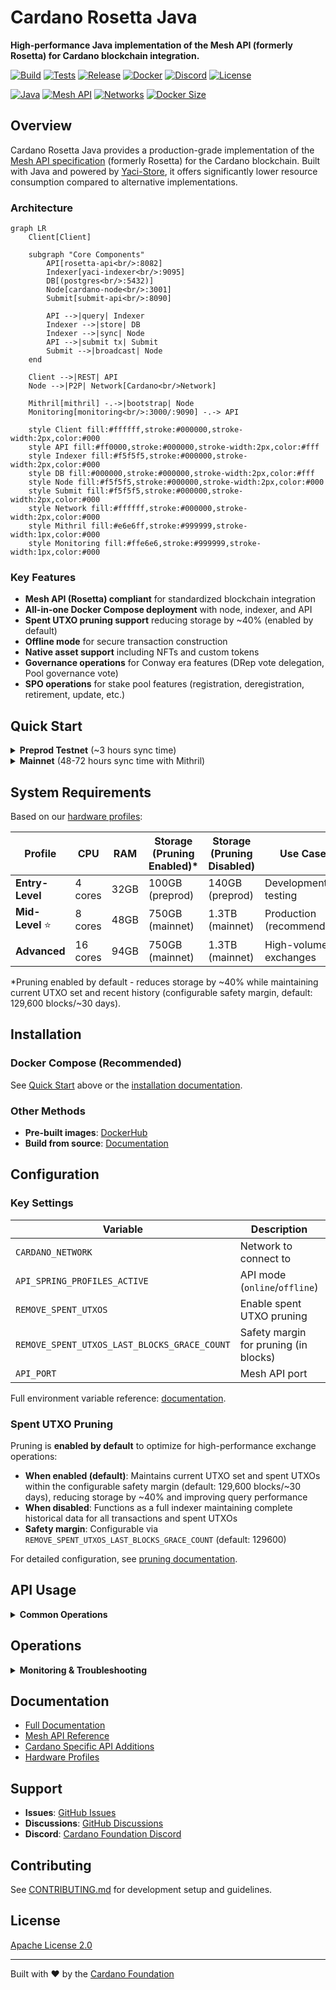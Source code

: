 # Cardano Rosetta Java

**High-performance Java implementation of the Mesh API (formerly Rosetta) for Cardano blockchain integration.**

[![Build](https://img.shields.io/github/actions/workflow/status/cardano-foundation/cardano-rosetta-java/feature-mvn-build.yaml?label=build)](https://github.com/cardano-foundation/cardano-rosetta-java/actions/workflows/feature-mvn-build.yaml)
[![Tests](https://img.shields.io/github/actions/workflow/status/cardano-foundation/cardano-rosetta-java/integration-test.yaml?label=tests)](https://github.com/cardano-foundation/cardano-rosetta-java/actions/workflows/integration-test.yaml)
[![Release](https://img.shields.io/github/v/release/cardano-foundation/cardano-rosetta-java)](https://github.com/cardano-foundation/cardano-rosetta-java/releases/latest)
[![Docker](https://img.shields.io/docker/pulls/cardanofoundation/cardano-rosetta-java)](https://hub.docker.com/r/cardanofoundation/cardano-rosetta-java)
[![Discord](https://img.shields.io/discord/1022471509173882950?logo=discord)](https://discord.gg/cardanofoundation)
[![License](https://img.shields.io:/github/license/cardano-foundation/cardano-rosetta-java)](https://github.com/cardano-foundation/cardano-rosetta-java/blob/master/LICENSE)

[![Java](https://img.shields.io/badge/Java-24-orange)](https://openjdk.org/projects/jdk/24/)
[![Mesh API](https://img.shields.io/badge/Mesh%20API-1.4.15-blue)](https://docs.cdp.coinbase.com/mesh/docs/welcome)
[![Networks](https://img.shields.io/badge/Networks-Mainnet%20%7C%20Preprod%20%7C%20Preview-green)](https://cardano-foundation.github.io/cardano-rosetta-java/docs/intro)
[![Docker Size](https://img.shields.io/docker/image-size/cardanofoundation/cardano-rosetta-java/latest?label=docker%20size)](https://hub.docker.com/r/cardanofoundation/cardano-rosetta-java)

## Overview

Cardano Rosetta Java provides a production-grade implementation of the [Mesh API specification](https://docs.cdp.coinbase.com/mesh/docs/welcome) (formerly Rosetta) for the Cardano blockchain. Built with Java and powered by [Yaci-Store](https://github.com/bloxbean/yaci-store), it offers significantly lower resource consumption compared to alternative implementations.

### Architecture

```mermaid
graph LR
    Client[Client]
    
    subgraph "Core Components"
        API[rosetta-api<br/>:8082]
        Indexer[yaci-indexer<br/>:9095]
        DB[(postgres<br/>:5432)]
        Node[cardano-node<br/>:3001]
        Submit[submit-api<br/>:8090]
        
        API -->|query| Indexer
        Indexer -->|store| DB
        Indexer -->|sync| Node
        API -->|submit tx| Submit
        Submit -->|broadcast| Node
    end
    
    Client -->|REST| API
    Node -->|P2P| Network[Cardano<br/>Network]
    
    Mithril[mithril] -.->|bootstrap| Node
    Monitoring[monitoring<br/>:3000/:9090] -.-> API
    
    style Client fill:#ffffff,stroke:#000000,stroke-width:2px,color:#000
    style API fill:#ff0000,stroke:#000000,stroke-width:2px,color:#fff
    style Indexer fill:#f5f5f5,stroke:#000000,stroke-width:2px,color:#000
    style DB fill:#000000,stroke:#000000,stroke-width:2px,color:#fff
    style Node fill:#f5f5f5,stroke:#000000,stroke-width:2px,color:#000
    style Submit fill:#f5f5f5,stroke:#000000,stroke-width:2px,color:#000
    style Network fill:#ffffff,stroke:#000000,stroke-width:2px,color:#000
    style Mithril fill:#e6e6ff,stroke:#999999,stroke-width:1px,color:#000
    style Monitoring fill:#ffe6e6,stroke:#999999,stroke-width:1px,color:#000
```

### Key Features

- **Mesh API (Rosetta) compliant** for standardized blockchain integration
- **All-in-one Docker Compose deployment** with node, indexer, and API
- **Spent UTXO pruning support** reducing storage by ~40% (enabled by default)
- **Offline mode** for secure transaction construction
- **Native asset support** including NFTs and custom tokens
- **Governance operations** for Conway era features (DRep vote delegation, Pool governance vote)
- **SPO operations** for stake pool features (registration, deregistration, retirement, update, etc.)

## Quick Start

<details>
<summary><b>Preprod Testnet</b> (~3 hours sync time)</summary>

### Prerequisites
- Docker and Docker Compose
- 4+ CPU cores, 32GB RAM
- 100GB storage (pruning enabled) or 140GB (pruning disabled)

### Steps

1. **Clone and launch**
```bash
git clone https://github.com/cardano-foundation/cardano-rosetta-java.git
cd cardano-rosetta-java

docker compose --env-file .env.docker-compose-preprod \
  --env-file .env.docker-compose-profile-entry-level \
  -f docker-compose.yaml up -d
```

2. **Monitor sync progress**
```bash
# Check sync status
curl -X POST http://localhost:8082/network/status \
  -H "Content-Type: application/json" \
  -d '{"network_identifier": {"blockchain": "cardano", "network": "preprod"}}'

# View logs
docker compose logs -f
```

</details>

<details>
<summary><b>Mainnet</b> (48-72 hours sync time with Mithril)</summary>

### Prerequisites
- Docker and Docker Compose
- 8+ CPU cores, 48GB RAM
- 750GB storage (pruning enabled) or 1.3TB (pruning disabled)

### Steps

1. **Clone and launch**
```bash
git clone https://github.com/cardano-foundation/cardano-rosetta-java.git
cd cardano-rosetta-java

docker compose --env-file .env.docker-compose \
  --env-file .env.docker-compose-profile-mid-level \
  -f docker-compose.yaml up -d
```

2. **Monitor sync progress**
```bash
# Check sync status
curl -X POST http://localhost:8082/network/status \
  -H "Content-Type: application/json" \
  -d '{"network_identifier": {"blockchain": "cardano", "network": "mainnet"}}'
```

> **Note**: Mithril snapshots are used automatically to accelerate initial sync. Full sync times vary based on hardware and network conditions.

</details>

## System Requirements

Based on our [hardware profiles](https://cardano-foundation.github.io/cardano-rosetta-java/docs/install-and-deploy/hardware-profiles):

| Profile | CPU | RAM | Storage (Pruning Enabled)* | Storage (Pruning Disabled) | Use Case |
|---------|-----|-----|----------------------------|----------------------------|----------|
| **Entry-Level** | 4 cores | 32GB | 100GB (preprod) | 140GB (preprod) | Development & testing |
| **Mid-Level** ⭐ | 8 cores | 48GB | 750GB (mainnet) | 1.3TB (mainnet) | Production (recommended) |
| **Advanced** | 16 cores | 94GB | 750GB (mainnet) | 1.3TB (mainnet) | High-volume exchanges |

*Pruning enabled by default - reduces storage by ~40% while maintaining current UTXO set and recent history (configurable safety margin, default: 129,600 blocks/~30 days).

## Installation

### Docker Compose (Recommended)

See [Quick Start](#quick-start) above or the [installation documentation](https://cardano-foundation.github.io/cardano-rosetta-java/docs/install-and-deploy/docker).

### Other Methods

- **Pre-built images**: [DockerHub](https://hub.docker.com/r/cardanofoundation/cardano-rosetta-java)
- **Build from source**: [Documentation](https://cardano-foundation.github.io/cardano-rosetta-java/docs/development/build)

## Configuration

### Key Settings

| Variable | Description | Default |
|----------|-------------|---------|
| `CARDANO_NETWORK` | Network to connect to | `mainnet` |
| `API_SPRING_PROFILES_ACTIVE` | API mode (`online`/`offline`) | `online` |
| `REMOVE_SPENT_UTXOS` | Enable spent UTXO pruning | `true` |
| `REMOVE_SPENT_UTXOS_LAST_BLOCKS_GRACE_COUNT` | Safety margin for pruning (in blocks) | `129600` (~30 days) |
| `API_PORT` | Mesh API port | `8082` |

Full environment variable reference: [documentation](https://cardano-foundation.github.io/cardano-rosetta-java/docs/install-and-deploy/env-vars).

### Spent UTXO Pruning

Pruning is **enabled by default** to optimize for high-performance exchange operations:

- **When enabled (default)**: Maintains current UTXO set and spent UTXOs within the configurable safety margin (default: 129,600 blocks/~30 days), reducing storage by ~40% and improving query performance
- **When disabled**: Functions as a full indexer maintaining complete historical data for all transactions and spent UTXOs
- **Safety margin**: Configurable via `REMOVE_SPENT_UTXOS_LAST_BLOCKS_GRACE_COUNT` (default: 129600)

For detailed configuration, see [pruning documentation](https://cardano-foundation.github.io/cardano-rosetta-java/docs/advanced-configuration/pruning).

## API Usage

<details>
<summary><b>Common Operations</b></summary>

### Check Network Status
```bash
curl -X POST http://localhost:8082/network/status \
  -H "Content-Type: application/json" \
  -d '{"network_identifier": {"blockchain": "cardano", "network": "mainnet"}}'
```

### Get Account Balance
```bash
curl -X POST http://localhost:8082/account/balance \
  -H "Content-Type: application/json" \
  -d '{
    "network_identifier": {"blockchain": "cardano", "network": "mainnet"},
    "account_identifier": {"address": "addr1..."}
  }'
```

### Submit Transaction
```bash
curl -X POST http://localhost:8082/construction/submit \
  -H "Content-Type: application/json" \
  -d '{
    "network_identifier": {"blockchain": "cardano", "network": "mainnet"},
    "signed_transaction": "..."
  }'
```

</details>

## Operations

<details>
<summary><b>Monitoring & Troubleshooting</b></summary>

### Health Checks
```bash
# Container status
docker compose ps

# Service logs
docker compose logs -f api
docker compose logs -f yaci-indexer
docker compose logs -f cardano-node
```

### Common Issues

| Symptom | Possible Cause | Action |
|---------|---------------|--------|
| API returns 503 | Services still starting | Wait 2-3 minutes for initialization, check `docker compose logs` |
| Incorrect balances | Node not fully synced | Verify sync with `/network/status`, check `current_block_identifier` vs network tip |
| Transaction submission fails | Invalid CBOR or network mismatch | Verify transaction format, ensure correct network in `network_identifier` |
| High memory usage | Insufficient resources for profile | Switch to lower profile or increase RAM allocation |
| Disk space warnings | Pruning disabled or safety margin too large | Enable pruning (`REMOVE_SPENT_UTXOS=true`) or reduce safety margin |
| Historical queries fail | Pruning enabled (expected behavior) | Check `oldest_block_identifier` in `/network/status` for queryable range |

</details>

## Documentation

- [Full Documentation](https://cardano-foundation.github.io/cardano-rosetta-java/docs/intro)
- [Mesh API Reference](https://docs.cdp.coinbase.com/mesh/docs/api-reference)
- [Cardano Specific API Additions](https://cardano-foundation.github.io/cardano-rosetta-java/docs/core-concepts/cardano-addons)
- [Hardware Profiles](https://cardano-foundation.github.io/cardano-rosetta-java/docs/install-and-deploy/hardware-profiles)

## Support

- **Issues**: [GitHub Issues](https://github.com/cardano-foundation/cardano-rosetta-java/issues)
- **Discussions**: [GitHub Discussions](https://github.com/cardano-foundation/cardano-rosetta-java/discussions)
- **Discord**: [Cardano Foundation Discord](https://discord.gg/arhwSrTsSj)

## Contributing

See [CONTRIBUTING.md](CONTRIBUTING.md) for development setup and guidelines.

## License

[Apache License 2.0](LICENSE)

---

Built with ❤️ by the [Cardano Foundation](https://cardanofoundation.org)